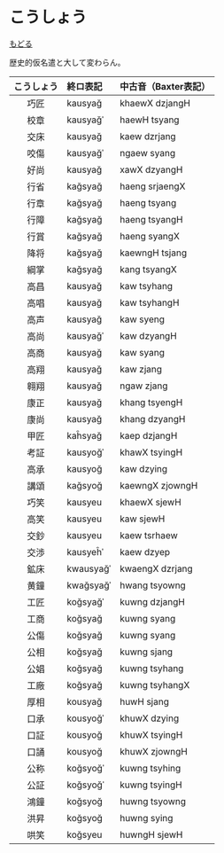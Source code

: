 # こうしょう

[もどる](../)

歴史的仮名遣と大して変わらん。

|こうしょう|終ロ表記|中古音（Baxter表記）|
|:--:|:---|:---|
|巧匠|kausyağ|khaewX dzjangH|
|校章|kausyağˈ|haewH tsyang|
|交床|kausyağ|kaew dzrjang|
|咬傷|kausyağˈ|ngaew syang|
|好尚|kausyağ|xawX dzyangH|
|行省|kağsyağ|haeng srjaengX|
|行章|kağsyağ|haeng tsyang|
|行障|kağsyağ|haeng tsyangH|
|行賞|kağsyağ|haeng syangX|
|降将|kağsyağ|kaewngH tsjang|
|綱掌|kağsyağ|kang tsyangX|
|高昌|kausyağ|kaw tsyhang|
|高唱|kausyağ|kaw tsyhangH|
|高声|kausyağ|kaw syeng|
|高尚|kausyağˈ|kaw dzyangH|
|高商|kausyağ|kaw syang|
|高翔|kausyağ|kaw zjang|
|翱翔|kausyağ|ngaw zjang|
|康正|kausyağ|khang tsyengH|
|康尚|kausyağ|khang dzyangH|
|甲匠|kaĥsyağ|kaep dzjangH|
|考証|kausyoğˈ|khawX tsyingH|
|高承|kausyoğ|kaw dzying|
|講頌|kağsyoğ|kaewngX zjowngH|
|巧笑|kausyeu|khaewX sjewH|
|高笑|kausyeu|kaw sjewH|
|交鈔|kausyeu|kaew tsrhaew|
|交渉|kausyeĥˈ|kaew dzyep|
|鉱床|kwausyağˈ|kwaengX dzrjang|
|黄鐘|kwağsyağˈ|hwang tsyowng|
|工匠|koğsyağˈ|kuwng dzjangH|
|工商|koğsyağ|kuwng syang|
|公傷|koğsyağ|kuwng syang|
|公相|koğsyağ|kuwng sjang|
|公娼|koğsyağ|kuwng tsyhang|
|工廠|koğsyağ|kuwng tsyhangX|
|厚相|kousyağ|huwH sjang|
|口承|kousyoğˈ|khuwX dzying|
|口証|kousyoğ|khuwX tsyingH|
|口誦|kousyoğ|khuwX zjowngH|
|公称|koğsyoğˈ|kuwng tsyhing|
|公証|koğsyoğˈ|kuwng tsyingH|
|鴻鐘|koğsyoğ|huwng tsyowng|
|洪昇|koğsyoğ|huwng sying|
|哄笑|koğsyeu|huwngH sjewH|

